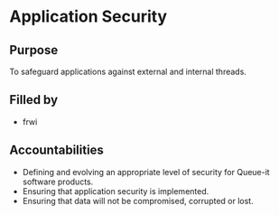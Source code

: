 # Application Security

## Purpose

To safeguard applications against external and internal threads.

## Filled by
 - frwi

## Accountabilities

- Defining and evolving an appropriate level of security for Queue-it software products.
- Ensuring that application security is implemented.
- Ensuring that data will not be compromised, corrupted or lost.
